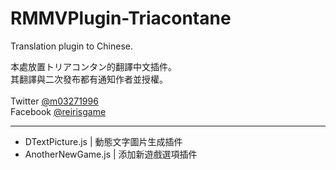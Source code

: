 # RMMVPlugin-Triacontane
Translation plugin to Chinese.

本處放置トリアコンタン的翻譯中文插件。<br>
其翻譯與二次發布都有通知作者並授權。<br>
<br>
Twitter [@m03271996](https://twitter.com/m03271996)<br>
Facebook [@reirisgame](https://www.facebook.com/reirisgame/)<br>
* * *
* DTextPicture.js | 動態文字圖片生成插件<br>
* AnotherNewGame.js | 添加新遊戲選項插件<br>
